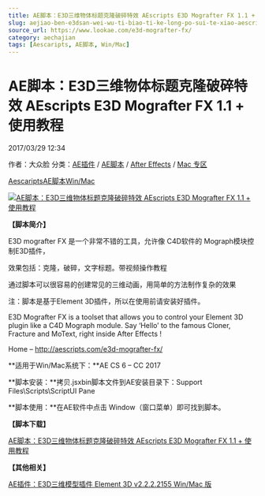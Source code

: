 ```yaml
---
title: AE脚本：E3D三维物体标题克隆破碎特效 AEscripts E3D Mografter FX 1.1 + 使用教程
slug: aejiao-ben-e3dsan-wei-wu-ti-biao-ti-ke-long-po-sui-te-xiao-aescripts-e3d-mografter-fx-1-1-shi-yong-jiao-cheng
source_url: https://www.lookae.com/e3d-mografter-fx/
category: aechajian
tags: [Aescaripts, AE脚本, Win/Mac]
---
```

# AE脚本：E3D三维物体标题克隆破碎特效 AEscripts E3D Mografter FX 1.1 + 使用教程

2017/03/29 12:34

作者：大众脸
分类：[AE插件](https://www.lookae.com/after-effects/aechajian/) / [AE脚本](https://www.lookae.com/after-effects/aescripts/) / [After Effects](https://www.lookae.com/after-effects/) / [Mac 专区](https://www.lookae.com/mac-osx/)

[Aescaripts](https://www.lookae.com/tag/aescaripts/)[AE脚本](https://www.lookae.com/tag/ae%e8%84%9a%e6%9c%ac/)[Win/Mac](https://www.lookae.com/tag/winmac/)

[![AE脚本：E3D三维物体标题克隆破碎特效 AEscripts E3D Mografter FX 1.1 + 使用教程](https://www.lookae.com/wp-content/uploads/2017/03/E3D-Mografter-FX.jpg "AE脚本：E3D三维物体标题克隆破碎特效 AEscripts E3D Mografter FX 1.1 + 使用教程-LookAE.com")](https://www.lookae.com/wp-content/uploads/2017/03/E3D-Mografter-FX.jpg)

**【脚本简介】**

E3D mografter FX 是一个非常不错的工具，允许像 C4D软件的 Mograph模块控制E3D插件，

效果包括：克隆，破碎，文字标题。带视频操作教程

通过脚本可以很容易的创建常见的三维动画，用简单的方法制作复杂的效果

注：脚本是基于Element 3D插件，所以在使用前请安装好插件。

E3D Mografter FX is a toolset that allows you to control your Element 3D plugin like a C4D Mograph module. Say ‘Hello’ to the famous Cloner, Fracture and MoText, right inside After Effects !

Home – http://aescripts.com/e3d-mografter-fx/

**适用于Win/Mac系统下：**AE CS 6 – CC 2017

**脚本安装：**拷贝.jsxbin脚本文件到AE安装目录下：Support Files\Scripts\ScriptUI Pane

**脚本使用：**在AE软件中点击 Window（窗口菜单）即可找到脚本。

**【脚本下载】**

[AE脚本：E3D三维物体标题克隆破碎特效 AEscripts E3D Mografter FX 1.1 + 使用教程](https://lookae.ctfile.com/fs/NPJ188417883)

**【其他相关】**

[AE插件：E3D三维模型插件 Element 3D v2.2.2.2155 Win/Mac 版](https://www.lookae.com/e3d-2222155/)
